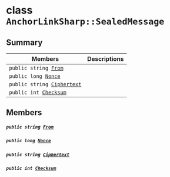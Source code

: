 # class `AnchorLinkSharp::SealedMessage` 

## Summary

 Members                                | Descriptions                                
----------------------------------------|---------------------------------------------
`public string `[`From`](#class_anchor_link_sharp_1_1_sealed_message_1abea3e2270c50cc8aff2a21c2c568e3e5) | 
`public long `[`Nonce`](#class_anchor_link_sharp_1_1_sealed_message_1ad78a10140fa488830f9c9beccb44cd34) | 
`public string `[`Ciphertext`](#class_anchor_link_sharp_1_1_sealed_message_1a4ddb67114ca6db9530a87216a4fb1591) | 
`public int `[`Checksum`](#class_anchor_link_sharp_1_1_sealed_message_1aca10be923fb0da174d8c3a29d8b5083b) | 

## Members

##### `public string `[`From`](#class_anchor_link_sharp_1_1_sealed_message_1abea3e2270c50cc8aff2a21c2c568e3e5) 

##### `public long `[`Nonce`](#class_anchor_link_sharp_1_1_sealed_message_1ad78a10140fa488830f9c9beccb44cd34) 

##### `public string `[`Ciphertext`](#class_anchor_link_sharp_1_1_sealed_message_1a4ddb67114ca6db9530a87216a4fb1591) 

##### `public int `[`Checksum`](#class_anchor_link_sharp_1_1_sealed_message_1aca10be923fb0da174d8c3a29d8b5083b) 

